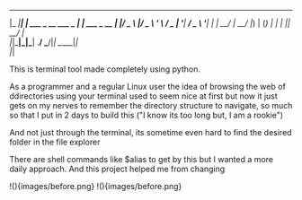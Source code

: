  _____    _                       _            
|_   _|__| | ___ _ __   ___  _ __| |_ ___ _ __ 
  | |/ _ \ |/ _ \ '_ \ / _ \| '__| __/ _ \ '__|
  | |  __/ |  __/ |_) | (_) | |  | ||  __/ |   
  |_|\___|_|\___| .__/ \___/|_|   \__\___|_|   
                |_|                            


This is terminal tool made completely using python.

As a programmer and a regular Linux user the idea of browsing the web of ddirectories using your terminal used to seem nice at first but now it just gets on my nerves to remember the directory structure to navigate, so much so that I put in 2 days to build this ("I know its too long but, I am a rookie")

And not just through the terminal, its sometime even hard to find the desired folder in the file explorer

There are shell commands like $alias to get by this but I wanted a more daily approach. And this project helped me from changing 


!(){images/before.png}
!(){images/before.png}
